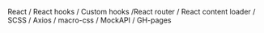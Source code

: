 React / React hooks / Custom hooks /React router / React content loader / SCSS / Axios / macro-css / MockAPI / GH-pages
